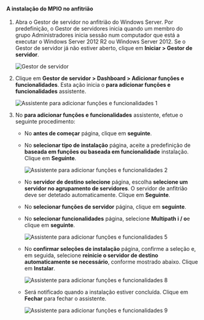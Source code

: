 #### <a name="to-install-mpio-on-the-host"></a>A instalação do MPIO no anfitrião
1. Abra o Gestor de servidor no anfitrião do Windows Server. Por predefinição, o Gestor de servidores inicia quando um membro do grupo Administradores inicia sessão num computador que está a executar o Windows Server 2012 R2 ou Windows Server 2012. Se o Gestor de servidor já não estiver aberto, clique em **Iniciar > Gestor de servidor**.
   
    ![Gestor de servidor](./media/storsimple-install-mpio-windows-server/IC740997.png)
2. Clique em **Gestor de servidor > Dashboard > Adicionar funções e funcionalidades**. Esta ação inicia o **para adicionar funções e funcionalidades** assistente.
   
    ![Assistente para adicionar funções e funcionalidades 1](./media/storsimple-install-mpio-windows-server/IC740998.png)
3. No **para adicionar funções e funcionalidades** assistente, efetue o seguinte procedimento:
   
   * No **antes de começar** página, clique em **seguinte**.
   * No **selecionar tipo de instalação** página, aceite a predefinição de **baseada em funções ou baseada em funcionalidade** instalação. Clique em **Seguinte**.
     
       ![Assistente para adicionar funções e funcionalidades 2](./media/storsimple-install-mpio-windows-server/IC740999.png)
   * No **servidor de destino selecione** página, escolha **selecione um servidor no agrupamento de servidores**. O servidor de anfitrião deve ser detetado automaticamente. Clique em **Seguinte**.
   * No **selecionar funções de servidor** página, clique em **seguinte**.
   * No **selecionar funcionalidades** página, selecione **Multipath i / o**e clique em **seguinte**.
     
       ![Assistente para adicionar funções e funcionalidades 5](./media/storsimple-install-mpio-windows-server/IC741000.png)
   * No **confirmar seleções de instalação** página, confirme a seleção e, em seguida, selecione **reinicie o servidor de destino automaticamente se necessário**, conforme mostrado abaixo. Clique em **Instalar**.
     
       ![Assistente para adicionar funções e funcionalidades 8](./media/storsimple-install-mpio-windows-server/IC741001.png)
   * Será notificado quando a instalação estiver concluída. Clique em **Fechar** para fechar o assistente.
     
       ![Assistente para adicionar funções e funcionalidades 9](./media/storsimple-install-mpio-windows-server/IC741002.png)

